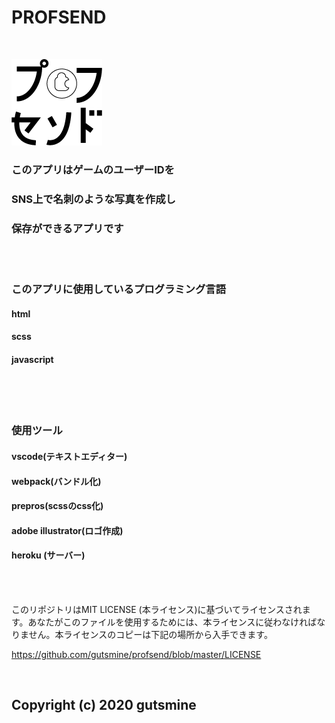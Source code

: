 # PROFSEND

<br>

![profsend rogo](prof.png)


### このアプリはゲームのユーザーIDを
### SNS上で名刺のような写真を作成し
### 保存ができるアプリです

<br>

<br>

### このアプリに使用しているプログラミング言語
#### html
#### scss
#### javascript

<br>

<br>

<br>

### 使用ツール

#### vscode(テキストエディター)
#### webpack(バンドル化)
#### prepros(scssのcss化)
#### adobe illustrator(ロゴ作成)
#### heroku (サーバー)

<br>

<br>

このリポジトリはMIT LICENSE (本ライセンス)に基づいてライセンスされます。あなたがこのファイルを使用するためには、本ライセンスに従わなければなりません。本ライセンスのコピーは下記の場所から入手できます。

https://github.com/gutsmine/profsend/blob/master/LICENSE

<br>


## Copyright (c) 2020 gutsmine
